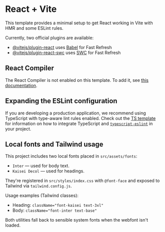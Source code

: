 # React + Vite

This template provides a minimal setup to get React working in Vite with HMR and some ESLint rules.

Currently, two official plugins are available:

- [@vitejs/plugin-react](https://github.com/vitejs/vite-plugin-react/blob/main/packages/plugin-react) uses [Babel](https://babeljs.io/) for Fast Refresh
- [@vitejs/plugin-react-swc](https://github.com/vitejs/vite-plugin-react/blob/main/packages/plugin-react-swc) uses [SWC](https://swc.rs/) for Fast Refresh

## React Compiler

The React Compiler is not enabled on this template. To add it, see [this documentation](https://react.dev/learn/react-compiler/installation).

## Expanding the ESLint configuration

If you are developing a production application, we recommend using TypeScript with type-aware lint rules enabled. Check out the [TS template](https://github.com/vitejs/vite/tree/main/packages/create-vite/template-react-ts) for information on how to integrate TypeScript and [`typescript-eslint`](https://typescript-eslint.io) in your project.

## Local fonts and Tailwind usage

This project includes two local fonts placed in `src/assets/fonts`:

- `Inter` — used for body text.
- `Kaisei Decol` — used for headings.

They're registered in `src/styles/index.css` with `@font-face` and exposed to Tailwind via `tailwind.config.js`.

Usage examples (Tailwind classes):

- Heading: `className="font-kaisei text-3xl"`
- Body: `className="font-inter text-base"`

Both utilities fall back to sensible system fonts when the webfont isn't loaded.
